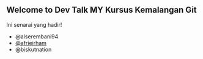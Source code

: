 ## Welcome to Dev Talk MY Kursus Kemalangan Git

Ini senarai yang hadir!
- @alserembani94
- [@afrieirham](https://github.com/afrieirham)
- @biskutnation